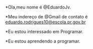 *Ola,meu nome é @EduardoJv.

*Meu indereço de @Gmail de contato é eduardo.rodrigues10@escola.pr.gov.br

*Eu estou interessado em Programar.

*Eu estou aprendendo a programar.



